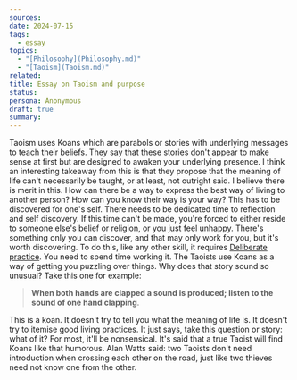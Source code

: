 ```yaml
---
sources: 
date: 2024-07-15
tags:
  - essay
topics:
  - "[Philosophy](Philosophy.md)"
  - "[Taoism](Taoism.md)"
related: 
title: Essay on Taoism and purpose
status: 
persona: Anonymous
draft: true
summary: 
---
```


Taoism uses Koans which are parabols or stories with underlying messages to teach their beliefs. They say that these stories don't appear to make sense at first but are designed to awaken your underlying presence. I think an interesting takeaway from this is that they propose that the meaning of life can't necessarily be taught, or at least, not outright said. I believe there is merit in this. How can there be a way to express the best way of living to another person? How can you know their way is your way? This has to be discovered for one's self. There needs to be dedicated time to reflection and self discovery. If this time can't be made, you're forced to either reside to someone else's belief or religion, or you just feel unhappy. There's something only you can discover, and that may only work for you, but it's worth discovering. To do this, like any other skill, it requires [Deliberate practice](Deliberate%20practice.md). You need to spend time working it. The Taoists use Koans as a way of getting you puzzling over things. Why does that story sound so unusual? Take this one for example:

> **When both hands are clapped a sound is produced; listen to the sound of one hand clapping**.


This is a koan. It doesn't try to tell you what the meaning of life is. It doesn't try to itemise good living practices. It just says, take this question or story: what of it? For most, it'll be nonsensical. It's said that a true Taoist will find Koans like that humorous. Alan Watts said: two Taoists don't need introduction when crossing each other on the road, just like two thieves need not know one from the other. 


